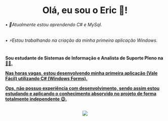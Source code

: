 <div align="center">
  <h1>Olá, eu sou o Eric 👋!</h1>
</div>

###### • 🌱Atualmente estou aprendendo C# e MySql.

###### • ⚡Estou trabalhando na criação da minha primeira aplicação Windows.

##

<div>
  <h4>
    <p>Sou estudante de Sistemas de Informação e Analista de Suporte Pleno na <a href="https://www.linkedin.com/company/linxretail/"Linx Sistemas (Stone)>🧑‍💼.</p>
    <p>Nas horas vagas, estou desenvolvendo minha primeira aplicação (Vale Fácil) utilizando C# (Windows Forms).</p>
    <p>Ops, não possuo experiência com desenvolvimento, sendo assim estou estudando e aplicando o conhecimento absorvido no projeto de forma totalmente independente 😉.     </p>
  </h4>
</div>

##

<div align="center" >
  <a href="https://www.linkedin.com/in/ericsilva-333" target="_blank"><img src="https://img.shields.io/badge/LinkedIn-0077B5?style=for-the-badge&logo=linkedin&logoColor=white" target="_blank"></a>
</div>
